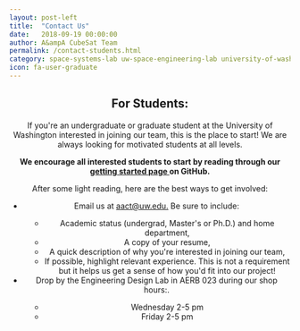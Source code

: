 ```yaml
---
layout: post-left
title:  "Contact Us"
date:   2018-09-19 00:00:00
author: A&ampA CubeSat Team
permalink: /contact-students.html
category: space-systems-lab uw-space-engineering-lab university-of-washington-space uw-space students
icon: fa-user-graduate
---
```


<div>
	<header class="wrapper style2">
		<h2> For Students: </h2>
		<p>
			If you're an undergraduate or graduate student at the University of Washington interested in joining our team, this is the place to start! We are always looking for motivated students at all levels.
		</p>
		<p>
			<strong> We encourage all interested students to start by reading through our <a href="https://github.com/AA-CubeSat-Team/getting-started"> getting started page </a> on GitHub. </strong>
		</p>
		After some light reading, here are the best ways to get involved:
			<ul style="list-style-type: disc">
				<li> Email us at <a href="mailto:aact@uw.edu"> aact@uw.edu.</a> Be sure to include: </li> 
					<ul style="margin-left: 1em; list-style-type: circle">
						<li> Academic status (undergrad, Master's or Ph.D.) and home department,</li>
						<li> A copy of your resume, </li>
						<li> A quick description of why you're interested in joining our team,</li>
						<li> If possible, highlight relevant experience. This is not a requirement but it helps us get a sense of how you'd fit into our project!</li>
					</ul>
				<li> Drop by the Engineering Design Lab in AERB 023 during our shop hours:.</li>
				<ul style="margin-left: 1em; list-style-type: circle">
					<li> Wednesday 2-5 pm </li>
					<li> Friday 2-5 pm </li>
<!-- 					<li> Friday 9-11 am </li> -->
				</ul>
			</ul> 
	</header>
</div>

